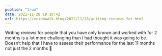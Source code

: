 ```yaml
---
publish: "true"
date: 2022-11-28 19:10:42
url: https://ericmwalk.blog/2022/11/28/writing-reviews-for.html
---
```


Writing reviews for people that you have only known and worked with for 2 months is a lot more challenging than I had thought it was going to be. Doesn’t help that I have to assess their performance for the last 11 months not just the 2 months 🫣